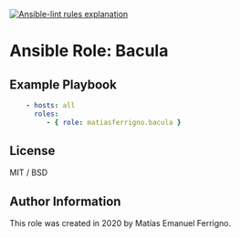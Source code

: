 [![Ansible-lint rules explanation][ansible-lint]](https://ansible-lint.readthedocs.io/en/latest/default_rules.html)

[ansible-lint]: https://img.shields.io/badge/Ansible--lint-rules%20table-blue.svg


# Ansible Role: Bacula

## Example Playbook

```yaml
    - hosts: all
      roles:
         - { role: matiasferrigno.bacula }
```

## License


MIT / BSD

## Author Information


This role was created in 2020 by Matías Emanuel Ferrigno.